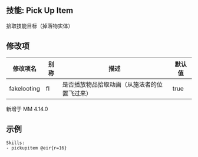 技能: Pick Up Item
--------------------------

拾取技能目标（掉落物实体）

修改项
----------

| 修改项名 | 别称    | 描述                                                                                                    | 默认值 |
|-----------|------------|----------------------------------------------------------------------------------------------------------------|---------------|
| fakelooting  | fl       | 是否播放物品拾取动画（从施法者的位置飞过来） | true |

新增于 MM 4.14.0

示例
--------

    Skills:
    - pickupitem @eir{r=16}